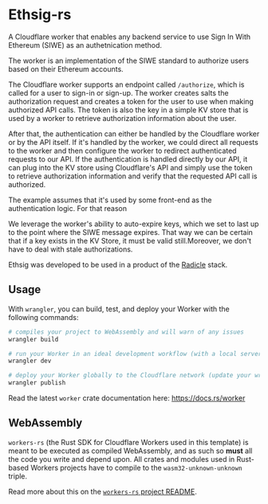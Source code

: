 # Ethsig-rs

A Cloudflare worker that enables any backend service to use Sign In With Ethereum (SIWE) as an authetnication method.

The worker is an implementation of the SIWE standard to authorize users based on their Ethereum accounts.

The Cloudflare worker supports an endpoint called `/authorize`, which is called for a user to sign-in or sign-up. The worker creates salts the authorization request and creates a token for the user to use when making authorized API calls. The token is also the key in a simple KV store that is used by a worker to retrieve authorization information about the user.

After that, the authentication can either be handled by the Cloudflare worker or by the API itself. If it's handled by the worker, we could direct all requests to the worker and then configure the worker to redirect authenticated requests to our API. If the authentication is handled directly by our API, it can plug into the KV store using Cloudflare's API and simply use the token to retrieve authorization information and verify that the requested API call is authorized.

The example assumes that it's used by some front-end as the authentication logic. For that reason

We leverage the worker's ability to auto-expire keys, which we set to last up to the point where the SIWE message expires. That way we can be certain that if a key exists in the KV Store, it must be valid still.Moreover, we don't have to deal with stale authorizations.

Ethsig was developed to be used in a product of the [Radicle](https://radicle.xyz) stack.

## Usage

With `wrangler`, you can build, test, and deploy your Worker with the following commands:

```bash
# compiles your project to WebAssembly and will warn of any issues
wrangler build

# run your Worker in an ideal development workflow (with a local server, file watcher & more)
wrangler dev

# deploy your Worker globally to the Cloudflare network (update your wrangler.toml file for configuration)
wrangler publish
```

Read the latest `worker` crate documentation here: https://docs.rs/worker

## WebAssembly

`workers-rs` (the Rust SDK for Cloudflare Workers used in this template) is meant to be executed as
compiled WebAssembly, and as such so **must** all the code you write and depend upon. All crates and
modules used in Rust-based Workers projects have to compile to the `wasm32-unknown-unknown` triple.

Read more about this on the [`workers-rs` project README](https://github.com/cloudflare/workers-rs).

